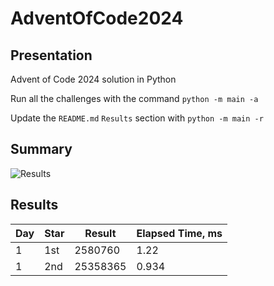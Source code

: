 # AdventOfCode2024

## Presentation

Advent of Code 2024 solution in Python

Run all the challenges with the command `python -m main -a`

Update the `README.md` `Results` section with `python -m main -r`

## Summary
![Results](https://github.com/clementgbcn/AdventOfCode2024/actions/workflows/check_results.yml/badge.svg)


## Results
|   Day | Star   |   Result |   Elapsed Time, ms |
|-------|--------|----------|--------------------|
|     1 | 1st    |  2580760 |              1.22  |
|     1 | 2nd    | 25358365 |              0.934 |
